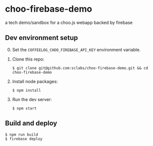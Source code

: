 choo-firebase-demo
==================

a tech demo/sandbox for a choo.js webapp backed by firebase

Dev environment setup
---------------------

 0. Set the `COFFEELOG_CHOO_FIREBASE_API_KEY` environment variable.

 1. Clone this repo:
 
        $ git clone git@github.com:sclabs/choo-firebase-demo.git && cd choo-firebase-demo
        
 2. Install node packages:
 
        $ npm install
 
 3. Run the dev server:
 
        $ npm start

Build and deploy
----------------

    $ npm run build
    $ firebase deploy
